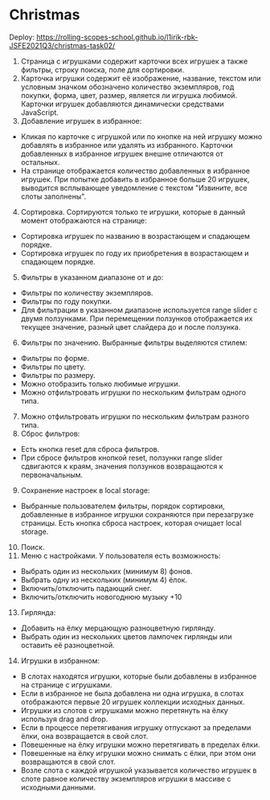 # Christmas 

Deploy: https://rolling-scopes-school.github.io/l1irik-rbk-JSFE2021Q3/christmas-task02/

1. Страница с игрушками содержит карточки всех игрушек а также фильтры, строку поиска, поле для сортировки.
2. Карточка игрушки содержит её изображение, название, текстом или условным значком обозначено количество экземпляров, год покупки, форма, цвет, размер, является ли игрушка любимой. Карточки игрушек добавляются динамически средствами JavaScript.
3. Добавление игрушек в избранное:
  - Кликая по карточке с игрушкой или по кнопке на ней игрушку можно добавлять в избранное или удалять из избранного. Карточки добавленных в избранное игрушек внешне отличаются от остальных.
  - На странице отображается количество добавленных в избранное игрушек. При попытке добавить в избранное больше 20 игрушек, выводится всплывающее уведомление с текстом "Извините, все слоты заполнены".
4. Сортировка. Сортируются только те игрушки, которые в данный момент отображаются на странице:
  - Сортировка игрушек по названию в возрастающем и спадающем порядке.
  - Сортировка игрушек по году их приобретения в возрастающем и спадающем порядке.
5. Фильтры в указанном диапазоне от и до: 
  - Фильтры по количеству экземпляров.
  - Фильтры по году покупки.
  - Для фильтрации в указанном диапазоне используется range slider с двумя ползунками. При перемещении ползунков отображается их текущее значение, разный цвет слайдера до и после ползунка.
6. Фильтры по значению. Выбранные фильтры выделяются стилем: 
  - Фильтры по форме.
  - Фильтры по цвету.
  - Фильтры по размеру.
  - Можно отобразить только любимые игрушки.
  - Можно отфильтровать игрушки по нескольким фильтрам одного типа.
7. Можно отфильтровать игрушки по нескольким фильтрам разного типа.
8. Сброс фильтров:
  - Есть кнопка reset для сброса фильтров.
  - При сбросе фильтров кнопкой reset, ползунки range slider сдвигаются к краям, значения ползунков возвращаются к первоначальным.
9. Сохранение настроек в local storage:
  - Выбранные пользователем фильтры, порядок сортировки, добавленные в избранное игрушки сохраняются при перезагрузке страницы. Есть кнопка сброса настроек, которая очищает local storage.
10. Поиск.
11. Меню с настройками. У пользователя есть возможность:
  - Выбрать один из нескольких (минимум 8) фонов.
  - Выбрать одну из нескольких (минимум 4) ёлок.
  - Включить/отключить падающий снег.
  - Включить/отключить новогоднюю музыку +10
13. Гирлянда:
  - Добавить на ёлку мерцающую разноцветную гирлянду.
  - Выбрать один из нескольких цветов лампочек гирлянды или оставить её разноцветной.
14. Игрушки в избранном:
  - В слотах находятся игрушки, которые были добавлены в избранное на странице с игрушками.
  - Если в избранное не была добавлена ни одна игрушка, в слотах отображаются первые 20 игрушек коллекции исходных данных.
  - Игрушки из слотов с игрушками можно перетянуть на ёлку используя drag and drop.
  - Если в процессе перетягивания игрушку отпускают за пределами ёлки, она возвращается в свой слот.
  - Повешенные на ёлку игрушки можно перетягивать в пределах ёлки.
  - Повешенные на ёлку игрушки можно снимать с ёлки, при этом они возвращаются в свой слот.
  - Возле слота с каждой игрушкой указывается количество игрушек в слоте равное количеству экземпляров игрушки в массиве с исходными данными.
